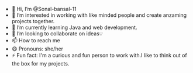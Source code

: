 - 👋 Hi, I’m @Sonal-bansal-11
- 👀 I’m interested in working with like minded people and create anzaming projects together.
- 🌱 I’m currently learning Java and web development.
- 💞️ I’m looking to collaborate on ideas💡
- 📫 How to reach me 
- 😄 Pronouns: she/her
- ⚡ Fun fact: I'm a curious and fun person to work with.I like to think out of the box for my projects.

<!---
Sonal-bansal-11/Sonal-bansal-11 is a ✨ special ✨ repository because its `README.md` (this file) appears on your GitHub profile.
You can click the Preview link to take a look at your changes.
--->
